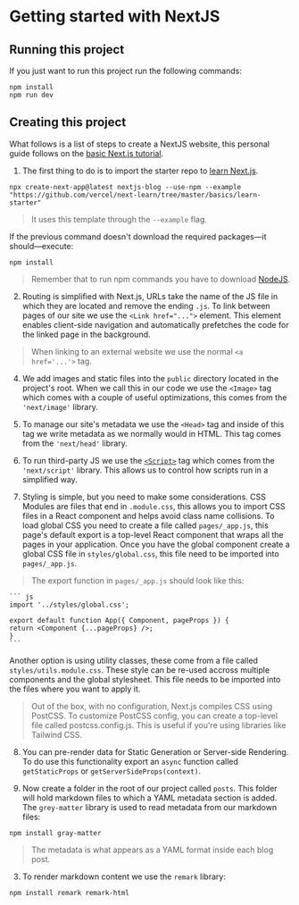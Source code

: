 # Getting started with NextJS

## Running this project

If you just want to run this project run the following commands:

``` shell
npm install
npm run dev
```

## Creating this project

What follows is a list of steps to create a NextJS website, this personal guide follows on the [basic Next.js tutorial](https://nextjs.org/learn/basics/create-nextjs-app).

1. The first thing to do is to import the starter repo to [learn Next.js](https://nextjs.org/learn).

``` shell
npx create-next-app@latest nextjs-blog --use-npm --example "https://github.com/vercel/next-learn/tree/master/basics/learn-starter"
```

>  It uses this template through the `--example` flag.

If the previous command doesn't download the required packages—it should—execute:

``` shell
npm install
```

> Remember that to run npm commands you have to download [NodeJS](https://nodejs.org/en/).

2. Routing is simplified with Next.js, URLs take the name of the JS file in which they are located and remove the ending `.js`. To link between pages of our site we use the `<Link href="...">` element. This element enables client-side navigation and automatically prefetches the code for the linked page in the background.

> When linking to an external website we use the normal `<a href='...'>` tag.

4. We add images and static files into the `public` directory located in the project's root. When we call this in our code we use the `<Image>` tag which comes with a couple of useful optimizations, this comes from the `'next/image'` library.

5. To manage our site's metadata we use the `<Head>` tag and inside of this tag we write metadata as we normally would in HTML. This tag comes from the `'next/head'` library.

6. To run third-party JS we use the [`<Script>`](https://nextjs.org/docs/basic-features/script) tag which comes from the `'next/script'` library. This allows us to control how scripts run in a simplified way.

7. Styling is simple, but you need to make some considerations. CSS Modules are files that end in `.module.css`, this allows you to import CSS files in a React component and helps avoid class name collisions. To load global CSS you need to create a file called `pages/_app.js`, this page's default export is a top-level React component that wraps all the pages in your application. Once you have the global component create a global CSS file in `styles/global.css`, this file need to be imported into `pages/_app.js`.

> The export function in `pages/_app.js` should look like this:

    ``` js
    import '../styles/global.css';

    export default function App({ Component, pageProps }) {
    return <Component {...pageProps} />;
    }
    ```

Another option is using utility classes, these come from a file called `styles/utils.module.css`. These style can be re-used accross multiple components and the global stylesheet. This file needs to be imported into the files where you want to apply it.

> Out of the box, with no configuration, Next.js compiles CSS using PostCSS. To customize PostCSS config, you can create a top-level file called postcss.config.js. This is useful if you're using libraries like Tailwind CSS.

8. You can pre-render data for Static Generation or Server-side Rendering. To do use this functionality export an `async` function called `getStaticProps` or `getServerSideProps(context)`.

9. Now create a folder in the root of our project called `posts`. This folder will hold markdown files to which a YAML metadata section is added. The `grey-matter` library is used to read metadata from our markdown files:

``` shell
npm install gray-matter
```

> The metadata is what appears as a YAML format inside each blog post.

3. To render markdown content we use the `remark` library:

``` shell
npm install remark remark-html
```